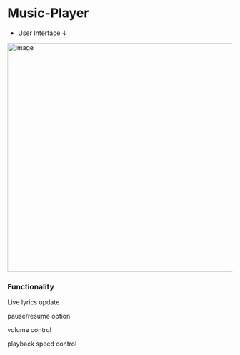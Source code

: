 # Music-Player
- User Interface ↓
<img width="513" alt="image" src="https://user-images.githubusercontent.com/108847923/193394620-b7359002-dfaa-447f-b4ec-2644ceb2dbc3.png">

<h3>Functionality</h3>
	<p class=explanation>Live lyrics update</p>
	<p class=explanation>pause/resume option</p>
	<p class=explanation>volume control</p>
	<p class=explanation>playback speed control </p>
